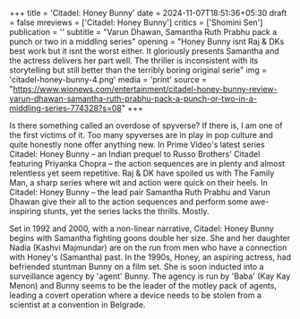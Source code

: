 +++
title = 'Citadel: Honey Bunny'
date = 2024-11-07T18:51:36+05:30
draft = false
mreviews = ['Citadel: Honey Bunny']
critics = ['Shomini Sen']
publication = ''
subtitle = "Varun Dhawan, Samantha Ruth Prabhu pack a punch or two in a middling series"
opening = "Honey Bunny isnt Raj & DKs best work but it isnt the worst either. It gloriously presents Samantha and the actress delivers her part well. The thriller is inconsistent with its storytelling but still better than the terribly boring original serie"
img = 'citadel-honey-bunny-4.png'
media = 'print'
source = "https://www.wionews.com/entertainment/citadel-honey-bunny-review-varun-dhawan-samantha-ruth-prabhu-pack-a-punch-or-two-in-a-middling-series-774328?s=08"
+++

Is there something called an overdose of spyverse? If there is, I am one of the first victims of it. Too many spyverses are in play in pop culture and quite honestly none offer anything new. In Prime Video's latest series Citadel: Honey Bunny – an Indian prequel to Russo Brothers' Citadel featuring Priyanka Chopra – the action sequences are in plenty and almost relentless yet seem repetitive. Raj & DK have spoiled us with The Family Man, a sharp series where wit and action were quick on their heels. In Citadel: Honey Bunny – the lead pair Samantha Ruth Prabhu and Varun Dhawan give their all to the action sequences and perform some awe-inspiring stunts, yet the series lacks the thrills. Mostly.

Set in 1992 and 2000, with a non-linear narrative, Citadel: Honey Bunny begins with Samantha fighting goons double her size. She and her daughter Nadia (Kashvi Majmundar) are on the run from men who have a connection with Honey's (Samantha) past. In the 1990s, Honey, an aspiring actress, had befriended stuntman Bunny on a film set. She is soon inducted into a surveillance agency by 'agent' Bunny. The agency is run by 'Baba' (Kay Kay Menon) and Bunny seems to be the leader of the motley pack of agents, leading a covert operation where a device needs to be stolen from a scientist at a convention in Belgrade.
